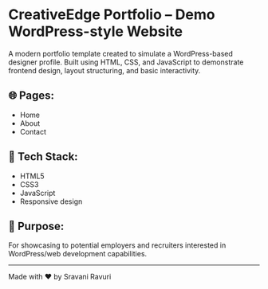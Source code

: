 # CreativeEdge Portfolio – Demo WordPress-style Website

A modern portfolio template created to simulate a WordPress-based designer profile. Built using HTML, CSS, and JavaScript to demonstrate frontend design, layout structuring, and basic interactivity.

## 🌐 Pages:
- Home
- About
- Contact

## 🧰 Tech Stack:
- HTML5
- CSS3
- JavaScript
- Responsive design

## 🎯 Purpose:
For showcasing to potential employers and recruiters interested in WordPress/web development capabilities.

---

Made with ❤️ by Sravani Ravuri
